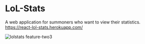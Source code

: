 # LoL-Stats
A web application for summoners who want to view their statistics.
https://react-lol-stats.herokuapp.com/

![lolstats feature-two3](https://user-images.githubusercontent.com/22861295/39592132-c90c6b1c-4eba-11e8-901b-9f7f2541cf2f.gif)
